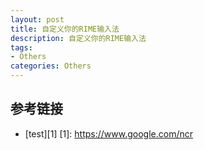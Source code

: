 ```yaml
---
layout: post
title: 自定义你的RIME输入法
description: 自定义你的RIME输入法
tags:
- Others
categories: Others
---
```


## 参考链接

- [test][1]
   [1]:   https://www.google.com/ncr
